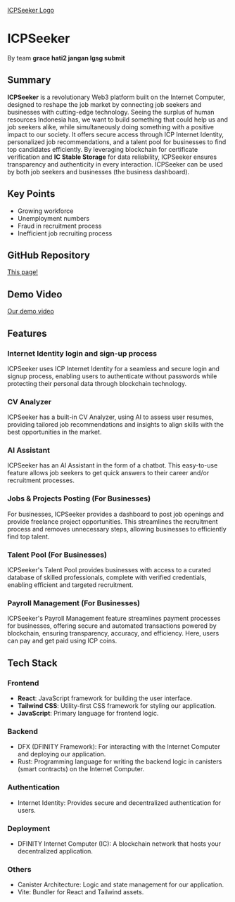 [ICPSeeker Logo](/src/icpseeker_frontend/public/landing/logo2.svg)

# ICPSeeker
By team **grace hati2 jangan lgsg submit**

## Summary
**ICPSeeker** is a revolutionary Web3 platform built on the Internet Computer, designed to reshape the job market by connecting job seekers and businesses with cutting-edge technology. Seeing the surplus of human resources Indonesia has, we want to build something that could help us and job seekers alike, while simultaneously doing something with a positive impact to our society. It offers secure access through ICP Internet Identity, personalized job recommendations, and a talent pool for businesses to find top candidates efficiently. By leveraging blockchain for certificate verification and **IC Stable Storage** for data reliability, ICPSeeker ensures transparency and authenticity in every interaction. ICPSeeker can be used by both job seekers and businesses (the business dashboard).

## Key Points
- Growing workforce 
- Unemployment numbers
- Fraud in recruitment process
- Inefficient job recruiting process

## GitHub Repository
[This page!](https://github.com/gracekarinn/ICPSeeker)

## Demo Video
[Our demo video](https://youtu.be/6MZOzV7BdrQ)

## Features
### Internet Identity login and sign-up process
ICPSeeker uses ICP Internet Identity for a seamless and secure login and signup process, enabling users to authenticate without passwords while protecting their personal data through blockchain technology.

### CV Analyzer
ICPSeeker has a built-in CV Analyzer, using AI to assess user resumes, providing tailored job recommendations and insights to align skills with the best opportunities in the market.

### AI Assistant
ICPSeeker has an AI Assistant in the form of a chatbot. This easy-to-use feature allows job seekers to get quick answers to their career and/or recruitment processes.

### Jobs & Projects Posting (For Businesses)
For businesses, ICPSeeker provides a dashboard to post job openings and provide freelance project opportunities. This streamlines the recruitment process and removes unnecessary steps, allowing businesses to efficiently find top talent. 

### Talent Pool (For Businesses)
ICPSeeker's Talent Pool provides businesses with access to a curated database of skilled professionals, complete with verified credentials, enabling efficient and targeted recruitment.

### Payroll Management (For Businesses)
ICPSeeker's Payroll Management feature streamlines payment processes for businesses, offering secure and automated transactions powered by blockchain, ensuring transparency, accuracy, and efficiency. Here, users can pay and get paid using ICP coins.

## Tech Stack 
### Frontend
- **React**: JavaScript framework for building the user interface.
- **Tailwind CSS**: Utility-first CSS framework for styling our application.
- **JavaScript**: Primary language for frontend logic.

### Backend
- DFX (DFINITY Framework): For interacting with the Internet Computer and deploying our application.
- Rust: Programming language for writing the backend logic in canisters (smart contracts) on the Internet Computer.

### Authentication
- Internet Identity: Provides secure and decentralized authentication for users.

### Deployment
- DFINITY Internet Computer (IC): A blockchain network that hosts your decentralized application.

### Others
- Canister Architecture: Logic and state management for our application.
- Vite: Bundler for React and Tailwind assets.
